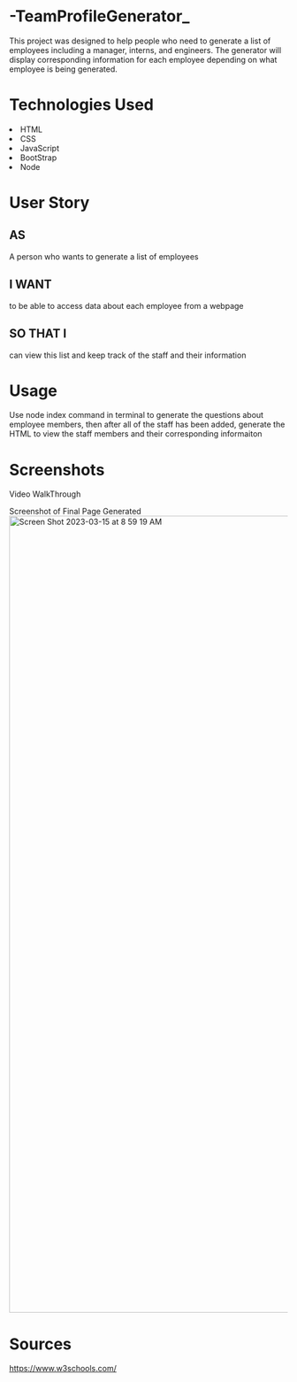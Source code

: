 # -TeamProfileGenerator_

This project was designed to help people who need to generate a list of employees including a manager, interns, and engineers. The generator will display corresponding information for each employee depending on what employee is being generated. 

# Technologies Used
<li>HTML</li>
<li>CSS</li>
<li>JavaScript</li>
<li>BootStrap</li>
<li>Node</li>

# User Story

## AS 
A person who wants to generate a list of employees
## I WANT 
to be able to access data about each employee from a webpage
## SO THAT I 
can view this list and keep track of the staff and their information

# Usage

Use node index command in terminal to generate the questions about employee members, then after all of the staff has been added, generate the HTML to view the staff members and their corresponding informaiton

# Screenshots

Video WalkThrough

Screenshot of Final Page Generated
<img width="1440" alt="Screen Shot 2023-03-15 at 8 59 19 AM" src="https://user-images.githubusercontent.com/118941179/225368113-1e4d278e-685b-41a2-bbec-d3987a6fe49b.png">


# Sources

https://www.w3schools.com/


